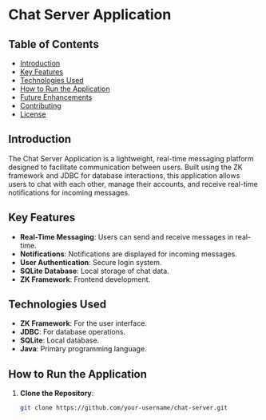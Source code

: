 # Chat Server Application

## Table of Contents

- [Introduction](#introduction)
- [Key Features](#key-features)
- [Technologies Used](#technologies-used)
- [How to Run the Application](#how-to-run-the-application)
- [Future Enhancements](#future-enhancements)
- [Contributing](#contributing)
- [License](#license)

## Introduction

The Chat Server Application is a lightweight, real-time messaging platform designed to facilitate communication between users. Built using the ZK framework and JDBC for database interactions, this application allows users to chat with each other, manage their accounts, and receive real-time notifications for incoming messages.

## Key Features

- **Real-Time Messaging**: Users can send and receive messages in real-time.
- **Notifications**: Notifications are displayed for incoming messages.
- **User Authentication**: Secure login system.
- **SQLite Database**: Local storage of chat data.
- **ZK Framework**: Frontend development.

## Technologies Used

- **ZK Framework**: For the user interface.
- **JDBC**: For database operations.
- **SQLite**: Local database.
- **Java**: Primary programming language.

## How to Run the Application

1. **Clone the Repository**:
   ```bash
   git clone https://github.com/your-username/chat-server.git
